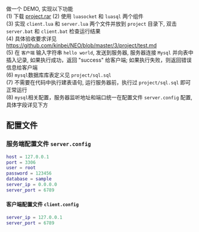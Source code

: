 做一个 DEMO, 实现以下功能    
(1) 下载 [project.rar](https://github.com/kinbei/NEO/blob/master/3/project.rar)
(2) 使用 `luasocket` 和 `luasql` 两个组件    
(3) 实现 `client.lua` 和 `server.lua` 两个文件并放到 `project` 目录下, 双击 `server.bat` 和 `client.bat` 检查运行结果     
(4) 具体验收要求详见 https://github.com/kinbei/NEO/blob/master/3/project/test.md    
(5) 在 `客户端` 输入字符串 `hello world`, 发送到服务器, 服务器连接 `Mysql` 并向表中插入记录, 如果执行成功，返回 "success" 给客户端; 如果执行失败，则返回错误信息给客户端       
(6) `mysql`数据库库表定义见 `project/sql.sql`      
(7) 不需要在代码中执行建表语句, 运行服务器前，执行过 `project/sql.sql` 即可正常运行      
(8) `mysql`相关配置，服务器监听地址和端口统一在配置文件 `server.config` 配置, 具体字段详见下方    

## 配置文件

### 服务端配置文件 `server.config`    
```lua
host = 127.0.0.1
port = 3306
user = root
password = 123456
database = sample
server_ip = 0.0.0.0
server_port = 6789
```

#### 客户端配置文件 `client.config`    
```lua
server_ip = 127.0.0.1
server_port = 6789
```

